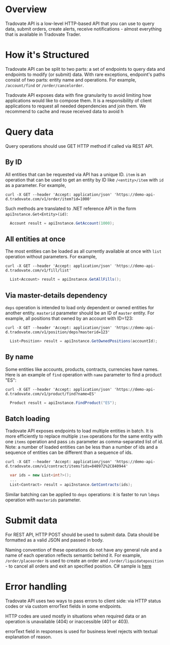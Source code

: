 # Overview

Tradovate API is a low-level HTTP-based API that you can use to query data,
submit orders, create alerts, receive notifications - almost everything that is
available in Tradovate Trader.

# How it's Structured

Tradovate API can be split to two parts: a set of endpoints to query data and
endpoints to modify (or submit) data. With rare exceptions, endpoint's paths consist of two parts:
entity name and operations. For example, `/account/find` or `/order/cancelorder`.

Tradovate API exposes data with fine granularity to avoid limiting how applications would like
to compose them. It is a responsibility of client applications to request all needed
dependencies and join them. We recommend to cache and reuse received data to avoid h


# Query data

Query operations should use GET HTTP method if called via REST API.

## By ID
All entities that can be requested via API has a unique ID. `item` is an operation
that can be used to get an entity by ID like `/<entity>/item` with `id` as a parameter.
For example,

```
curl -X GET --header 'Accept: application/json' 'https://demo-api-d.tradovate.com/v1/order/item?id=1000'
```

Such methods are translated to .NET reference API in the form `apiInstance.Get<Entity>(id)`:

```c#
  Account result = apiInstance.GetAccount(1000);
```

## All entities at once
The most entities can be loaded as all currently available at once with `list`
operation without parameters. For example,

```
curl -X GET --header 'Accept: application/json' 'https://demo-api-d.tradovate.com/v1/fill/list'
```
```c#
  List<Account> result = apiInstance.GetAllFills();
```

## Via master-details dependency
`deps` operation is intended to load only dependent or owned entities for another entity.
`masterid` parameter should be an ID of `master` entity. For example, all positions
that owned by an account with ID=123:

```
curl -X GET --header 'Accept: application/json' 'https://demo-api-d.tradovate.com/v1/position/deps?masterid=123'
```
```c#
  List<Position> result = apiInstance.GetOwnedPositions(accountId);
```

## By name
Some entities like accounts, products, contracts, currencies have names. Here is
an example of `find` operation with `name` parameter to find a product "ES":

```
curl -X GET --header 'Accept: application/json' 'https://demo-api-d.tradovate.com/v1/product/find?name=ES'
```
```c#
  Product result = apiInstance.FindProduct("ES");
```

## Batch loading
Tradovate API exposes endpoints to load multiple entities in batch. It is more efficiently to
replace multiple `item` operations for the same entity with one `items` operation and pass `ids` parameter
as comma-separated list of id. Note: a number of loaded entities can be less than a number of ids and
a sequence of entities can be different than a sequence of ids.

```
curl -X GET --header 'Accept: application/json' 'https://demo-api-d.tradovate.com/v1/contract/items?ids=840972%2C840944'
```
```c#
  var ids = new List<int?>();
  ...
  List<Contract> result = apiInstance.GetContracts(ids);
```

Similar batching can be applied to `deps` operations: it is faster to run `ldeps`
operation with `masterids` parameter.

# Submit data

For REST API, HTTP POST should be used to submit data. Data should be formatted as a valid JSON
and passed in body.

Naming convention of these operations do not have any general rule and a name of each
operation reflects semantic behind it. For example, `/order/placeorder` is used to create an order and `/order/liquidateposition` - to cancel all orders and exit an specified position. C# sample is [here](https://github.com/tradovate/api/blob/master/csharp/services-api/docs/OrdersApi.md#placeorder)


# Error handling
Tradovate API uses two ways to pass errors to client side: via HTTP status codes
or via custom errorText fields in some endpoints.

HTTP codes are used mostly in situations when required data or an operation is
unavailable (404) or inaccessible (401 or 403).

errorText field in responses is used for business level rejects with textual explanation
of reason.
